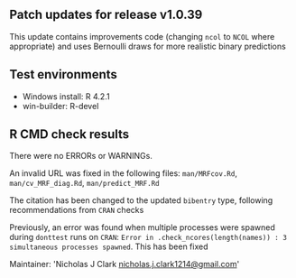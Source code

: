 ## Patch updates for release v1.0.39
This update contains improvements code (changing `ncol` to `NCOL` where appropriate) and uses Bernoulli draws for more realistic binary predictions

## Test environments
* Windows install: R 4.2.1
* win-builder: R-devel

## R CMD check results
There were no ERRORs or WARNINGs. 

An invalid URL was fixed in the following files: `man/MRFcov.Rd`, `man/cv_MRF_diag.Rd`, `man/predict_MRF.Rd`

The citation has been changed to the updated `bibentry` type, following recommendations from `CRAN` checks

Previously, an error was found when multiple processes were spawned during `donttest` runs on `CRAN`: `Error in .check_ncores(length(names)) : 3 simultaneous processes spawned`. This has been fixed

Maintainer: 'Nicholas J Clark <nicholas.j.clark1214@gmail.com>'

